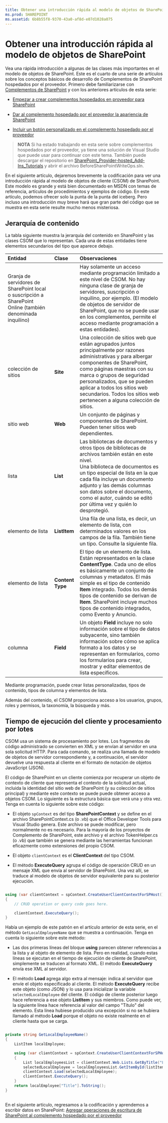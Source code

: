 ```yaml
---
title: Obtener una introducción rápida al modelo de objetos de SharePoint
ms.prod: SHAREPOINT
ms.assetid: 6b8b55f8-9370-43a0-af8d-e07d1028a075
---
```



# Obtener una introducción rápida al modelo de objetos de SharePoint
Vea una rápida introducción a algunas de las clases más importantes en el modelo de objetos de SharePoint.
Este es el cuarto de una serie de artículos sobre los conceptos básicos de desarrollo de Complementos de SharePoint hospedados por el proveedor. Primero debe familiarizarse con  [Complementos de SharePoint](sharepoint-add-ins.md) y con los anteriores artículos de esta serie:
  
    
    


-  [Empezar a crear complementos hospedados en proveedor para SharePoint](get-started-creating-provider-hosted-sharepoint-add-ins.md)
    
  
-  [Dar al complemento hospedado por el proveedor la apariencia de SharePoint](give-your-provider-hosted-add-in-the-sharepoint-look-and-feel.md)
    
  
-  [Incluir un botón personalizado en el complemento hospedado por el proveedor](include-a-custom-button-in-the-provider-hosted-add-in.md)
    
  

> **NOTA**
> Si ha estado trabajando en esta serie sobre complementos hospedados por el proveedor, ya tiene una solución de Visual Studio que puede usar para continuar con este tema. También puede descargar el repositorio en  [SharePoint_Provider-hosted_Add-Ins_Tutorials](https://github.com/OfficeDev/SharePoint_Provider-hosted_Add-ins_Tutorials) y abrir el archivo BeforeSharePointWriteOps.sln.
  
    
    

En el siguiente artículo, dejaremos brevemente la codificación para ver una introducción rápida al modelo de objetos de cliente (CSOM) de SharePoint. Este modelo es grande y está bien documentado en MSDN con temas de referencia, artículos de procedimientos y ejemplos de código. En este artículo, podemos ofrecer solo la punta de la punta del iceberg. Pero incluso una introducción muy breve hará que gran parte del código que se muestra en esta serie resulte mucho menos misteriosa. 
## Jerarquía de contenido

La tabla siguiente muestra la jerarquía del contenido en SharePoint y las clases CSOM que lo representan. Cada una de estas entidades tiene elementos secundarios del tipo que aparece debajo.
  
    
    

|**Entidad**|**Clase**|**Observaciones**|
|:-----|:-----|:-----|
|Granja de servidores de SharePoint local o suscripción a SharePoint Online (también denominada inquilino)  <br/> ||Hay solamente un acceso mediante programación limitado a este nivel de CSOM. No hay ninguna clase de granja de servidores, suscripción o inquilino, por ejemplo. (El modelo de objetos de servidor de SharePoint, que no se puede usar en los complementos, permite el acceso mediante programación a estas entidades).  <br/> |
|colección de sitios  <br/> |**Site** <br/> |Una colección de sitios web que están agrupados juntos principalmente por razones administrativas y para albergar componentes de SharePoint, como páginas maestras con su marca o grupos de seguridad personalizados, que se pueden aplicar a todos los sitios web secundarios. Todos los sitios web pertenecen a alguna colección de sitios.  <br/> |
|sitio web  <br/> |**Web** <br/> |Un conjunto de páginas y componentes de SharePoint. Pueden tener sitios web dependientes.  <br/> |
|lista  <br/> |**List** <br/> |Las bibliotecas de documentos y otros tipos de bibliotecas de archivos también están en este nivel.  <br/> Una biblioteca de documentos es un tipo especial de lista en la que cada fila incluye un documento adjunto y las demás columnas son datos sobre el documento, como el autor, cuándo se editó por última vez y quién lo desprotegió.  <br/> |
|elemento de lista  <br/> |**ListItem** <br/> |Una fila de una lista, es decir, un elemento de lista, con determinados valores en los campos de la fila. También tiene un tipo. Consulte la siguiente fila.  <br/> |
|elemento de lista  <br/> |**Content Type** <br/> |El tipo de un elemento de lista. Están representados en la clase **ContentType**. Cada uno de ellos es básicamente un conjunto de columnas y metadatos. El más simple es el tipo de contenido **Item** integrado. Todos los demás tipos de contenido se derivan de **Item**. SharePoint incluye muchos tipos de contenido integrados, como Evento y Anuncio.  <br/> |
|columna  <br/> |**Field** <br/> |Un objeto **Field** incluye no solo información sobre el tipo de datos subyacente, sino también información sobre cómo se aplica formato a los datos y se representan en formularios, como los formularios para crear, mostrar y editar elementos de lista específicos. <br/> |
   

  
    
    
Mediante programación, puede crear listas personalizadas, tipos de contenido, tipos de columna y elementos de lista. 
  
    
    
Además del contenido, el CSOM proporciona acceso a los usuarios, grupos, roles y permisos, la taxonomía, la búsqueda y más.
  
    
    

## Tiempo de ejecución del cliente y procesamiento por lotes
<a name="CSOMBatching"> </a>

CSOM usa un sistema de procesamiento por lotes. Los fragmentos de código administrado se convierten en XML y se envían al servidor en una sola solicitud HTTP. Para cada comando, se realiza una llamada de modelo de objetos de servidor correspondiente y, a continuación, el servidor devuelve una respuesta al cliente en el formato de notación de objetos JavaScript (JSON). 
  
    
    
El código de SharePoint en un cliente comienza por recuperar un objeto de contexto de cliente que representa el contexto de la solicitud actual, incluida la identidad del sitio web de SharePoint (y su colección de sitios principal) y mediante este contexto se puede puede obtener acceso a objetos CSOM. Lo siguiente es la estructura básica que verá una y otra vez. Tenga en cuenta lo siguiente sobre este código:
  
    
    

- El objeto  `spContext` es del tipo **SharePointContext** y se define en el archivo SharePointContext.cs (o .vb) que el Office Developer Tools para Visual Studio genera. Este archivo se puede modificar, pero normalmente no es necesario. Para la mayoría de los proyectos de Complemento de SharePoint, este archivo y el archivo TokenHelper.cs (o .vb) que también se genera mediante las herramientas funcionan eficazmente como extensiones del propio CSOM.
    
  
- El objeto  `clientContext` es el **ClientContext** del tipo CSOM.
    
  
- El método **ExecuteQuery** agrupa el código de operación CRUD en un mensaje XML que envía al servidor de SharePoint. Una vez allí, se traduce al modelo de objetos de servidor equivalente para su posterior ejecución.
    
  


```cs

using (var clientContext = spContext.CreateUserClientContextForSPHost())
{
    // CRUD operation or query code goes here.

    clientContext.ExecuteQuery();
}```

Había un ejemplo de este patrón en el artículo anterior de esta serie, en el método  `GetLocalEmployeeName` que se muestra a continuación. Tenga en cuenta lo siguiente sobre este método:
  
    
    

- Las dos primeras líneas del bloque **using** parecen obtener referencias a la lista y al objeto de elemento de lista. Pero en realidad, cuando estas líneas se ejecutan en el tiempo de ejecución de cliente de SharePoint, simplemente se traducen al formato XML. El método **ExecuteQuery** envía ese XML al servidor.
    
  
-  El método **Load** agrega algo extra al mensaje: indica al servidor que envíe el objeto especificado al cliente. El método **ExecuteQuery** recibe este objeto (como JSON) y lo usa para inicializar la variable `selectedLocalEmployee` del cliente. El código de cliente posterior luego hace referencia a ese objeto **ListItem** y sus miembros. Como puede ver, la siguiente línea hace referencia al valor del campo "Título" del elemento. Esta línea hubiese producido una excepción si no se hubiera llamado al método **Load** porque el objeto no existe realmente en el cliente hasta que se carga.
    
  


```cs

private string GetLocalEmployeeName()
{
    ListItem localEmployee;

    using (var clientContext = spContext.CreateUserClientContextForSPHost())
    {
        List localEmployeesList = clientContext.Web.Lists.GetByTitle("Local Employees");
        selectedLocalEmployee = localEmployeesList.GetItemById(listItemID);
        clientContext.Load(selectedLocalEmployee);
        clientContext.ExecuteQuery();
    }
    return localEmployee["Title"].ToString();
}```


## 
<a name="Nextsteps"> </a>

 En el siguiente artículo, regresamos a la codificación y aprendemos a escribir datos en SharePoint: [Agregar operaciones de escritura de SharePoint al complemento hospedado por el proveedor](add-sharepoint-write-operations-to-the-provider-hosted-add-in.md)
  
    
    

